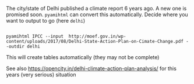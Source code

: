 
The city/state of Delhi published a climate report 6 years ago. A new one is promised soon.
`pyamihtml` can convert this automatically. Decide where you want to output to go (here `delhi`)
```

pyamihtml IPCC --input  http://moef.gov.in/wp-content/uploads/2017/08/Delhi-State-Action-Plan-on-Cimate-Change.pdf --outdir delhi
```

This will create tables automatically (they may not be complete)

See also https://opencity.in/delhi-climate-action-plan-analysis/ for this years (very serious) situation

